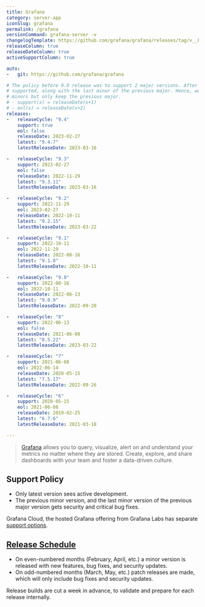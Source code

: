 ```yaml
---
title: Grafana
category: server-app
iconSlug: grafana
permalink: /grafana
versionCommand: grafana-server -v
changelogTemplate: https://github.com/grafana/grafana/releases/tag/v__LATEST__
releaseColumn: true
releaseDateColumn: true
activeSupportColumn: true

auto:
-   git: https://github.com/grafana/grafana

# The policy before 9.0 release was to support 2 major versions. After 9.0, 2 latest minors are
# supported, along with the last minor of the previous major. Hence, we break the latest series into
# minors but only keep the previous major.
# - support(x) = releaseDate(x+1)
# - eol(x) = releaseDate(x+2)
releases:
-   releaseCycle: "9.4"
    support: true
    eol: false
    releaseDate: 2023-02-27
    latest: "9.4.7"
    latestReleaseDate: 2023-03-16

-   releaseCycle: "9.3"
    support: 2023-02-27
    eol: false
    releaseDate: 2022-11-29
    latest: "9.3.11"
    latestReleaseDate: 2023-03-16

-   releaseCycle: "9.2"
    support: 2022-11-29
    eol: 2023-02-27
    releaseDate: 2022-10-11
    latest: "9.2.15"
    latestReleaseDate: 2023-03-22

-   releaseCycle: "9.1"
    support: 2022-10-11
    eol: 2022-11-29
    releaseDate: 2022-08-16
    latest: "9.1.8"
    latestReleaseDate: 2022-10-11

-   releaseCycle: "9.0"
    support: 2022-08-16
    eol: 2022-10-11
    releaseDate: 2022-06-13
    latest: "9.0.9"
    latestReleaseDate: 2022-09-20

-   releaseCycle: "8"
    support: 2022-06-13
    eol: false
    releaseDate: 2021-06-08
    latest: "8.5.22"
    latestReleaseDate: 2023-03-22

-   releaseCycle: "7"
    support: 2021-06-08
    eol: 2022-06-14
    releaseDate: 2020-05-15
    latest: "7.5.17"
    latestReleaseDate: 2022-09-26

-   releaseCycle: "6"
    support: 2020-05-15
    eol: 2021-06-08
    releaseDate: 2019-02-25
    latest: "6.7.6"
    latestReleaseDate: 2021-03-18

---
```


> [Grafana](https://grafana.com/grafana/) allows you to query, visualize, alert on and understand
> your metrics no matter where they are stored. Create, explore, and share dashboards with your team
> and foster a data-driven culture.

## Support Policy

- Only latest version sees active development.
- The previous minor version, and the last minor version of the previous major version gets security
  and critical bug fixes.

Grafana Cloud, the hosted Grafana offering from Grafana Labs has separate
[support options](https://grafana.com/docs/grafana-cloud/account-management/support/).

## [Release Schedule](https://grafana.com/blog/2022/12/13/grafana-releases-new-2023-release-schedule/)

- On even-numbered months (February, April, etc.) a minor version is released with new
  features, bug fixes, and security updates.
- On odd-numbered months (March, May, etc.) patch releases are made, which will only include bug
  fixes and security updates.

Release builds are cut a week in advance, to validate and prepare for each release internally.
